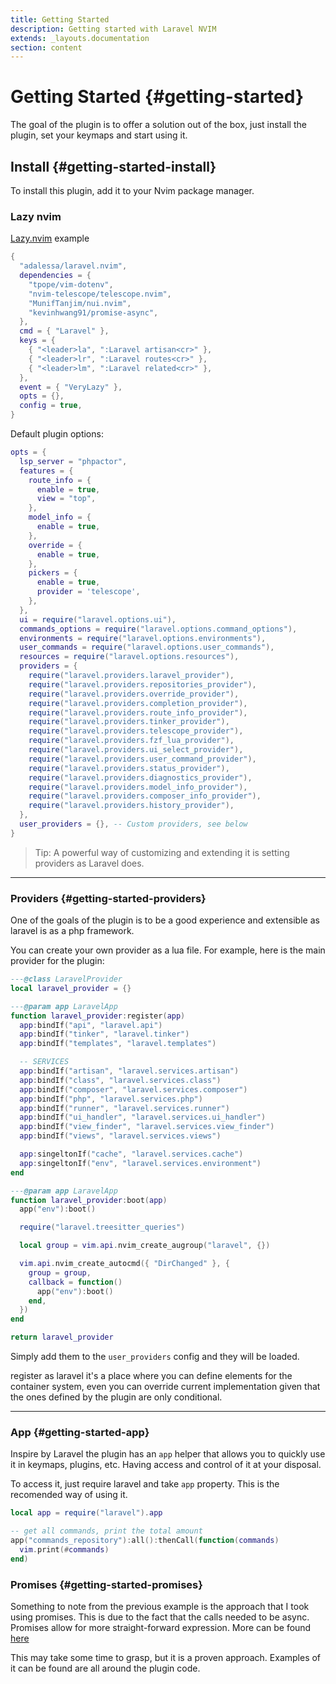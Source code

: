 ```yaml
---
title: Getting Started
description: Getting started with Laravel NVIM
extends: _layouts.documentation
section: content
---
```


# Getting Started {#getting-started}

The goal of the plugin is to offer a solution out of the box, just install the plugin, set your keymaps and start using it.

## Install {#getting-started-install}

To install this plugin, add it to your Nvim package manager. 

### Lazy nvim

[Lazy.nvim](https://github.com/folke/lazy.nvim) example

```lua
{
  "adalessa/laravel.nvim",
  dependencies = {
    "tpope/vim-dotenv",
    "nvim-telescope/telescope.nvim",
    "MunifTanjim/nui.nvim",
    "kevinhwang91/promise-async",
  },
  cmd = { "Laravel" },
  keys = {
    { "<leader>la", ":Laravel artisan<cr>" },
    { "<leader>lr", ":Laravel routes<cr>" },
    { "<leader>lm", ":Laravel related<cr>" },
  },
  event = { "VeryLazy" },
  opts = {},
  config = true,
}
```

Default plugin options:
```lua
opts = {
  lsp_server = "phpactor",
  features = {
    route_info = {
      enable = true,
      view = "top",
    },
    model_info = {
      enable = true,
    },
    override = {
      enable = true,
    },
    pickers = {
      enable = true,
      provider = 'telescope',
    },
  },
  ui = require("laravel.options.ui"),
  commands_options = require("laravel.options.command_options"),
  environments = require("laravel.options.environments"),
  user_commands = require("laravel.options.user_commands"),
  resources = require("laravel.options.resources"),
  providers = {
    require("laravel.providers.laravel_provider"),
    require("laravel.providers.repositories_provider"),
    require("laravel.providers.override_provider"),
    require("laravel.providers.completion_provider"),
    require("laravel.providers.route_info_provider"),
    require("laravel.providers.tinker_provider"),
    require("laravel.providers.telescope_provider"),
    require("laravel.providers.fzf_lua_provider"),
    require("laravel.providers.ui_select_provider"),
    require("laravel.providers.user_command_provider"),
    require("laravel.providers.status_provider"),
    require("laravel.providers.diagnostics_provider"),
    require("laravel.providers.model_info_provider"),
    require("laravel.providers.composer_info_provider"),
    require("laravel.providers.history_provider"),
  },
  user_providers = {}, -- Custom providers, see below
}
```


> Tip: A powerful way of customizing and extending it is setting providers as Laravel does.

---

### Providers {#getting-started-providers}

One of the goals of the plugin is to be a good experience and extensible as laravel is as a php framework.

You can create your own provider as a lua file.
For example, here is the main provider for the plugin: 
```lua
---@class LaravelProvider
local laravel_provider = {}

---@param app LaravelApp
function laravel_provider:register(app)
  app:bindIf("api", "laravel.api")
  app:bindIf("tinker", "laravel.tinker")
  app:bindIf("templates", "laravel.templates")

  -- SERVICES
  app:bindIf("artisan", "laravel.services.artisan")
  app:bindIf("class", "laravel.services.class")
  app:bindIf("composer", "laravel.services.composer")
  app:bindIf("php", "laravel.services.php")
  app:bindIf("runner", "laravel.services.runner")
  app:bindIf("ui_handler", "laravel.services.ui_handler")
  app:bindIf("view_finder", "laravel.services.view_finder")
  app:bindIf("views", "laravel.services.views")

  app:singeltonIf("cache", "laravel.services.cache")
  app:singeltonIf("env", "laravel.services.environment")
end

---@param app LaravelApp
function laravel_provider:boot(app)
  app("env"):boot()

  require("laravel.treesitter_queries")

  local group = vim.api.nvim_create_augroup("laravel", {})

  vim.api.nvim_create_autocmd({ "DirChanged" }, {
    group = group,
    callback = function()
      app("env"):boot()
    end,
  })
end

return laravel_provider
```

Simply add them to the `user_providers` config and they will be loaded.

register as laravel it's a place where you can define elements for the container system, even you
can override current implementation given that the ones defined by the plugin are only conditional.

---

### App {#getting-started-app}

Inspire by Laravel the plugin has an `app` helper that allows you to quickly use it in keymaps, plugins, etc.
Having access and control of it at your disposal.

To access it, just require laravel and take `app` property. This is the recomended way of using it.
```lua
local app = require("laravel").app

-- get all commands, print the total amount
app("commands_repository"):all():thenCall(function(commands)
  vim.print(#commands)
end)
```

### Promises {#getting-started-promises}

Something to note from the previous example is the approach that I took using promises.
This is due to the fact that the calls needed to be async.
Promises allow for more straight-forward expression. More can be found [here](https://github.com/kevinhwang91/promise-async)

This may take some time to grasp, but it is a proven approach.
Examples of it can be found are all around the plugin code.
